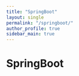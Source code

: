 ```yaml
---
title: "SpringBoot"
layout: single
permalink: "/springboot/"
author_profile: true
sidebar_main: true
---
```


# SpringBoot 


